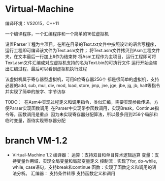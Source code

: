 # Virtual-Machine

编译环境：VS2015，C++11

一个编译程序，一个汇编程序和一个简单的16位虚拟机

设置Parser工程为主项目，在所在目录的Text.txt文件中按照设计的语言写程序，运行工程即可编译该文件为Text.asm文件；
将Text.asm文件拷贝到Asm工程文件夹，在文本最后一行加上#作为结束符
将Asm工程作为主项目，运行工程即可将Text.asm文件汇编成对应虚拟机支持的名为Text.bin的可执行文件
运行开始会输出汇编过程，最后可以看到虚拟机执行过程

该虚拟机属于寄存器型虚拟机，可用8位寄存器256个
都是很简单的虚拟机，支持必要的add, sub, mul, div, mod, load, store, jmp, jne, jge, jbe, jg, jb, halt等指令
并实现了简单的按字、字节访存

TODO：
  在Asm中实现过程定义和调用指令，类似汇编，需要实现参数传递，方便Parser实现函数调用
  在Parser中实现带参函数调用，实现Break，Continue指令等，函数调用是重点
  因为未实现寄存器分配算法，所以最多用到256个局部和临时变量，亟待实现寄存器分配


# branch VM-1.2

* Virtual-Machine 1.2
 编译器：
  运算：支持双目和单目算术逻辑运算
  变量：支持变量作用域，实现全局变量和局部变量定义
  控制流：实现了for, do-while, while, case语句，支持break和continue
  函数：实现了函数定义和调用的语法分析。
 汇编器：
  支持条件转移
  支持函数定义和调用
